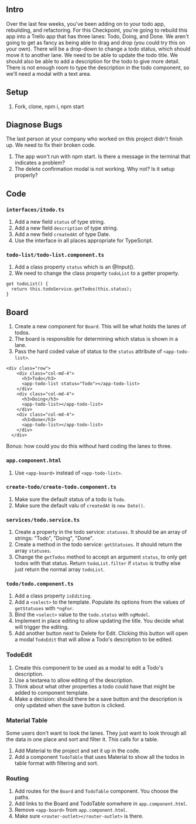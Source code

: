 ## Intro
Over the last few weeks, you've been adding on to your todo app, rebuilding, and refactoring. For this Checkpoint, you're going to rebuild this app into a Trello app that has three lanes: Todo, Doing, and Done. We aren't going to get as fancy as being able to drag and drop (you could try this on your own). There will be a drop-down to change a todo status, which should move it to another lane. We need to be able to update the todo title. We should also be able to add a description for the todo to give more detail. There is not enough room to type the description in the todo component, so we'll need a modal with a text area.

## Setup
1. Fork, clone, npm i, npm start

## Diagnose Bugs
The last person at your company who worked on this project didn't finish up. We need to fix their broken code. 

1. The app won't run with npm start. Is there a message in the terminal that indicates a problem?
1. The delete confirmation modal is not working. Why not? Is it setup properly?


## Code

### `interfaces/itodo.ts`
1. Add a new field `status` of type string.
1. Add a new field `description` of type string.
1. Add a new field `createdAt` of type Date.
1. Use the interface in all places appropriate for TypeScript.

### `todo-list/todo-list.component.ts`
1. Add a class property `status` which is an @Input().
1. We need to change the class property `todoList` to a getter property.
```
get todoList() {
  return this.todoService.getTodos(this.status);
}
```
## Board
1. Create a new component for `Board`. This will be what holds the lanes of todos.
1. The board is responsible for determining which status is shown in a lane.
1. Pass the hard coded value of status to the `status` attribute of `<app-todo-list>`.
```
<div class="row">
    <div class="col-md-4">
      <h3>Todo</h3>
      <app-todo-list status="Todo"></app-todo-list>
    </div>
    <div class="col-md-4">
      <h3>Doing</h3>
      <app-todo-list></app-todo-list>
    </div>
    <div class="col-md-4">
      <h3>Done</h3>
      <app-todo-list></app-todo-list>
    </div>
  </div>
```
Bonus: how could you do this without hard coding the lanes to three.

### `app.component.html`
1. Use `<app-board>` instead of `<app-todo-list>`.

### `create-todo/create-todo.component.ts`
1. Make sure the default status of a todo is `Todo`.
1. Make sure the default valu of `createdAt` is `new Date()`.

### `services/todo.service.ts`
1. Create a property in the todo service: `statuses`. It should be an array of strings: "Todo", "Doing", "Done". 
1. Create a method in the todo service: `getStatuses`. It should return the array `statuses`.
1. Change the `getTodos` method to accept an argument `status`, to only get todos with that status. Return `todoList.filter` if `status` is truthy else just return the normal array `todoList`.

### `todo/todo.component.ts`
1. Add a class property `isEditing`.
1. Add a `<select>` to the template. Populate its options from the values of `getStatuses` with `*ngFor`.
1. Bind the `<select>` value to the `todo.status` with `ngModel`.
1. Implement in place editing to allow updating the title. You decide what will trigger the editing.
1. Add another button next to Delete for Edit. Clicking this button will open a modal `TodoEdit` that will allow a Todo's description to be edited.

### TodoEdit
1. Create this component to be used as a modal to edit a Todo's description.
1. Use a textarea to allow editing of the description.
1. Think about what other properties a todo could have that might be added to component template.
1. Make a decision: should there be a save button and the description is only updated when the save button is clicked.

### Material Table
Some users don't want to look the lanes. They just want to look through all the data in one place and sort and filter it. This calls for a table.

1. Add Material to the project and set it up in the code.
1. Add a component `TodoTable` that uses Material to show all the todos in table format with filtering and sort.

### Routing
1. Add routes for the `Board` and `TodoTable` component. You choose the paths.
1. Add links to the Board and TodoTable somwhere in `app.component.html`.
1. Remove `<app-board>` from `app.component.html`.
1. Make sure `<router-outlet></router-outlet>` is there.